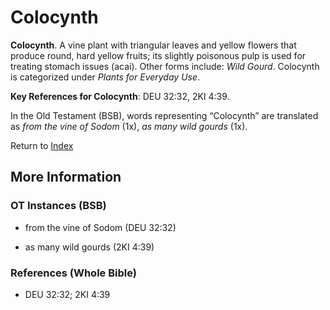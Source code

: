 # Colocynth
**Colocynth**. 
A vine plant with triangular leaves and yellow flowers that produce round, hard yellow fruits; its slightly poisonous pulp is used for treating stomach issues (acai). 
Other forms include: 
*Wild Gourd*. 
Colocynth is categorized under _Plants for Everyday Use_. 


**Key References for Colocynth**: 
DEU 32:32, 2KI 4:39. 


In the Old Testament (BSB), words representing “Colocynth” are translated as 
*from the vine of Sodom* (1x), *as many wild gourds* (1x). 




Return to [Index](00-Index.md)

## More Information

### OT Instances (BSB)

* from the vine of Sodom (DEU 32:32)

* as many wild gourds (2KI 4:39)



### References (Whole Bible)

* DEU 32:32; 2KI 4:39



